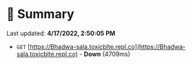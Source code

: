 # 📖 Summary
Last updated: **4/17/2022, 2:50:05 PM**

- `GET` [https://Bhadwa-sala.toxicblte.repl.co](https://Bhadwa-sala.toxicblte.repl.co) - **Down** (4709ms)
